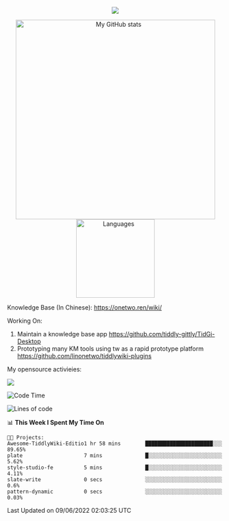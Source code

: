 <a href="https://github.com/linonetwo">
    <p align="center">
        <img src="https://github-profile-trophy.vercel.app/?username=linonetwo&column=7&theme=onedark"/>
    </p>
</a>
<a align="center" href="https://github.com/linonetwo">
  <p align="center">
    <img src="https://github-readme-stats.vercel.app/api?username=linonetwo&show_icons=true&count_private=true" alt="My GitHub stats" width="465"/>
    <img src="https://github-readme-stats.vercel.app/api/top-langs/?username=linonetwo&layout=compact&langs_count=10" alt="Languages" height="183">
  </p>
</a>

Knowledge Base (In Chinese): https://onetwo.ren/wiki/

Working On: 

1. Maintain a knowledge base app https://github.com/tiddly-gittly/TidGi-Desktop
1. Prototyping many KM tools using tw as a rapid prototype platform https://github.com/linonetwo/tiddlywiki-plugins

My opensource activieies:

![](https://visitor-badge.glitch.me/badge?page_id=linonetwo.linonetwo)

<!--START_SECTION:waka-->
![Code Time](http://img.shields.io/badge/Code%20Time-0%20secs-blue)

![Lines of code](https://img.shields.io/badge/From%20Hello%20World%20I%27ve%20Written-2%20Million%20lines%20of%20code-blue)

📊 **This Week I Spent My Time On** 

```text
🐱‍💻 Projects: 
Awesome-TiddlyWiki-Editio1 hr 58 mins        ██████████████████████░░░   89.65% 
plate                    7 mins              █░░░░░░░░░░░░░░░░░░░░░░░░   5.62% 
style-studio-fe          5 mins              █░░░░░░░░░░░░░░░░░░░░░░░░   4.11% 
slate-write              0 secs              ░░░░░░░░░░░░░░░░░░░░░░░░░   0.6% 
pattern-dynamic          0 secs              ░░░░░░░░░░░░░░░░░░░░░░░░░   0.03%

```


 Last Updated on 09/06/2022 02:03:25 UTC
<!--END_SECTION:waka-->
